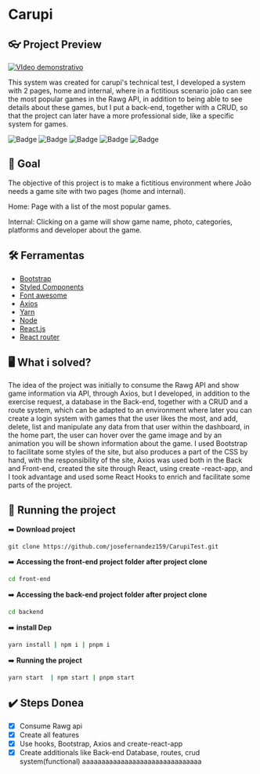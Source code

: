 # Carupi

## :eyeglasses: Project Preview


[![VIdeo demonstrativo](https://i.ibb.co/Tch19KV/carupi.png)](https://www.youtube.com/watch?v=GJwwuFZGKFg")

   This system was created for carupi's technical test, I developed a system with 2 pages, home and internal, where in a fictitious scenario joão can see the most popular games in the Rawg API, in addition to being able to see details about these games, but I put a back-end, together with a CRUD, so that the project can later have a more professional side, like a specific system for games.


![Badge](https://img.shields.io/badge/Font%20Awesome-4.7.0-blue?style=for-the-badge&logo=appveyor)
![Badge](https://img.shields.io/badge/Axios-0.18.0-%23072000?style=for-the-badge&logo=appveyor)
![Badge](https://img.shields.io/badge/react--router-4.2.0-%23072000?style=for-the-badge&logo=appveyor)
![Badge](https://img.shields.io/badge/react-16.4.0-%23000000?style=for-the-badge&logo=appveyor)
![Badge](https://img.shields.io/badge/Bootstrap-4.1.1-%23000000?style=for-the-badge&logo=appveyor)

## :dart: Goal

  The objective of this project is to make a fictitious environment where João needs a game site with two pages (home and internal).

Home: Page with a list of the most popular games.

Internal: Clicking on a game will show game name, photo, categories, platforms and developer
about the game.

## :hammer_and_wrench: Ferramentas

-   [Bootstrap](https://getbootstrap.com/)
-   [Styled Components](https://styled-components.com)
-   [Font awesome](https://fontawesome.com/)
-   [Axios](https://axios-http.com/)
-   [Yarn](https://yarnpkg.com/)
-   [Node](https://nodejs.org/en/)
-   [React.js](https://pt-br.reactjs.org/)
-   [React router](https://reactrouter.com/)

## :desktop_computer: What i solved?

   The idea of the project was initially to consume the Rawg API and show game information via API, through Axios, but I developed, in addition to the exercise request, a database in the Back-end, together with a CRUD and a route system, which can be adapted to an environment where later you can create a login system with games that the user likes the most, and add, delete, list and manipulate any data from that user within the dashboard, in the home part, the user can hover over the game image and by an animation you will be shown information about the game.
	I used Bootstrap to facilitate some styles of the site, but also produces a part of the CSS by hand, with the responsibility of the site, Axios was used both in the Back and Front-end, created the site through React, using create -react-app, and I took advantage and used some React Hooks to enrich and facilitate some parts of the project.



## :rocket: Running the project

➡️ **Download project**
```basha
git clone https://github.com/josefernandez159/CarupiTest.git
```
➡️ **Accessing the front-end project folder after project clone**
```bash
cd front-end 
```
➡️ **Accessing the back-end project folder after project clone**
```bash
cd backend 
```

➡️ **install Dep**
```bash
yarn install | npm i | pnpm i
```
➡️ **Running the project**
```bash
yarn start  | npm start | pnpm start
```


## :heavy_check_mark: Steps Donea 

- [x] Consume Rawg api
- [x] Create all features
- [x] Use hooks, Bootstrap, Axios and create-react-app
- [x] Create additionals like Back-end Database, routes, crud system(functional) aaaaaaaaaaaaaaaaaaaaaaaaaaaaaaa
